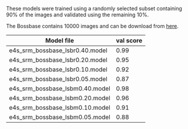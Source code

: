 
These models were trained using a randomly selected subset 
containing 90% of the images and validated using the remaining 10%.


The Bossbase contains 10000 images and can be download from 
[here](http://agents.fel.cvut.cz/stegodata/BossBase-1.01-cover.tar.bz2).


| Model file                         | val score |
|------------------------------------|-----------|
| e4s_srm_bossbase_lsbr0.40.model    |   0.99    |
| e4s_srm_bossbase_lsbr0.20.model    |   0.95    |
| e4s_srm_bossbase_lsbr0.10.model    |   0.92    |
| e4s_srm_bossbase_lsbr0.05.model    |   0.87    |
| e4s_srm_bossbase_lsbm0.40.model    |   0.98    |
| e4s_srm_bossbase_lsbm0.20.model    |   0.96    |
| e4s_srm_bossbase_lsbm0.10.model    |   0.91    |
| e4s_srm_bossbase_lsbm0.05.model    |   0.88    |

